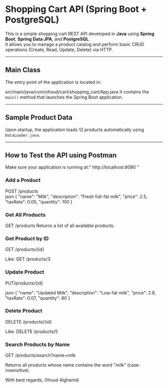 # Shopping Cart API (Spring Boot + PostgreSQL)

This is a simple shopping cart REST API developed in **Java** using **Spring Boot**, **Spring Data JPA**, and **PostgreSQL**.  
It allows you to manage a product catalog and perform basic CRUD operations (Create, Read, Update, Delete) via HTTP.

---

##  Main Class

The entry point of the application is located in:

src/main/java/com/ohoud/cart/shopping_cart/App.java 
It contains the `main()` method that launches the Spring Boot application.

---

## Sample Product Data

Upon startup, the application loads 12 products automatically using `DataLoader.java`.

---

## How to Test the API using Postman

Make sure your application is running at:" http://localhost:8080 "

### Add a Product

POST /products  
json
{
  "name": "Milk",
  "description": "Fresh full-fat milk",
  "price": 2.5,
  "taxRate": 0.05,
  "quantity": 100
}

### Get All Products

GET /products
Returns a list of all available products.

### Get Product by ID

GET /products/{id}

Like: GET /products/3

### Update Product

PUT/products/{id}

json
{
  "name": "Updated Milk",
  "description": "Low-fat milk",
  "price": 2.8,
  "taxRate": 0.07,
  "quantity": 80
}

###  Delete Product

DELETE /products/{id}

Like: DELETE /products/5

###   Search Products by Name

GET /products/search?name=milk

Returns all products whose name contains the word "milk" (case-insensitive).

 With best regards,
 Ohoud Alghamdi
